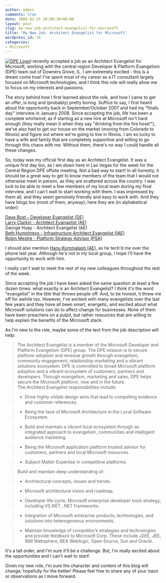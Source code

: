 ```yaml
---
author: admin
comments: true
date: 2008-02-25 10:09:30+00:00
layout: post
slug: my-new-job-architect-evangelist-for-microsoft
title: 'My New Job: Architect Evangelist for Microsoft'
wordpress_id: 16
categories:
- Microsoft
---
```


[![DPE Logo](https://wadewegner.blob.core.windows.net/wordpress/content/binary/WindowsLiveWriter/MyNewJobArchitectEvangelistforMicrosoft_12951/DPE_Logo_thumb_1.jpg)](https://wadewegner.blob.core.windows.net/wordpress/content/binary/WindowsLiveWriter/MyNewJobArchitectEvangelistforMicrosoft_12951/DPE_Logo_4.jpg)I recently accepted a job as an Architect Evangelist for Microsoft, working with the central region Developer & Platform Evangelism (DPE) team out of Downers Grove, IL. I am extremely excited - this is a dream come true! I've spent most of my career as a IT consultant largely focused on Microsoft technologies, and I think this role will really allow me to focus on my interests and passions.




The story behind how I first learned about the role, and how I came to get an offer, is long and (probably) pretty boring. Suffice to say, I first heard about the opportunity back in September/October 2007 and had my "finals day" interview in January 2008. Since accepting the job, life has been a complete whirlwind; as if starting as a new hire at Microsoft isn't hard enough (they really mean it when they say "drinking from the fire hose!"), we've also had to get our house on the market (moving from Colorado to Illinois) and figure out where we're going to live in Illinois. I am so lucky to have a wife and family that are completely supportive and willing to go through this chaos with me. Without them, there's no way I could handle all these changes.




So, today was my official first day as an Architect Evangelist. It was a unique first day too, as I am down here in Las Vegas for the week for the Central Region DPE offsite meeting. Not a bad way to start! In all honesty, it should be a great way to get to know members of the team that I would not otherwise meet in person, as they are scattered across the country. I was luck to be able to meet a few members of my local team during my final interview, and I can't wait to start working with them. I was impressed by them all, and they seem genuinely friendly and easy to work with. And they have blogs too (most of them, anyway); here they are (in alphabetical order):




[Dave Bost - Developer Evangelist (DE)](http://davebost.com/blog/)   
[Larry Clarkin - Architect Evangelist (AE)](http://blogs.msdn.com/robinm/)   
George Huey - Architect Evangelist (AE)   
[Beth Humphreys - Infrastructure Architect Evangelist (IAE)](http://blogs.technet.com/bethpattonmsblog/default.aspx)   
[Robin Mestre - Platform Strategy Advisor (PSA)](http://blogs.msdn.com/robinm/)




I should also mention [Hanu Kommalapti (AE)](http://blogs.msdn.com/hanuk/), as he tech'd me over the phone last year. Although he's not in my local group, I hope I'll have the opportunity to work with him.




I really can't wait to meet the rest of my new colleagues throughout the rest of the week.




Since accepting the job I have been asked the same question at least a few dozen times: what exactly _is_ an Architect Evangelist? I think it's the word "evangelist" in the title that throws people off. And, to be honest, it threw me off for awhile too. However, I've worked with many evangelists over the last few years and they have all been smart, energetic, and excited about what Microsoft solutions can do to affect change for businesses. None of them have been preachers on a pulpit, but rather resources that are willing to help explain the benefits of the Microsoft stack.




As I'm new to the role, maybe some of the text from the job description will help:




> 

> 
> The Architect Evangelist is a member of the Microsoft Developer and Platform Evangelism (DPE) group. The DPE mission is to secure platform adoption and revenue growth through evangelism, community engagement, relationship marketing and a vibrant solutions ecosystem. DPE is committed to broad Microsoft platform adoption and a vibrant ecosystem of customers, partners and developers. Through evangelism, marketing and sales, DPE helps secure the Microsoft platform, now and in the future.   
The Architect Evangelist responsibilities include: 
> 
> 

> 
> 

>   * Drive highly visible design wins that lead to compelling evidence and customer references.

>   * Being the face of Microsoft Architecture in the Local Software Ecosystem.

>   * Build and maintain a vibrant local ecosystem through an integrated approach to evangelism, communities and intelligent audience marketing.

>   * Being the Microsoft application platform trusted advisor for customers, partners and local Microsoft resources.

>   * Subject Matter Expertise in competitive platforms. 
> 

> 
> Build and maintain deep understanding of: 
> 
> 

> 
> 

>   * Architectural concepts, issues and trends.

>   * Microsoft architectural vision and roadmap.

>   * Developer life cycle, Microsoft enterprise developer tools strategy, including VS.NET, .NET frameworks.

>   * Integration of Microsoft enterprise products, technologies, and solutions into heterogeneous environments.

>   * Maintain knowledge of competitor’s strategies and technologies and provide feedback to Microsoft Corp. These include J2EE, JEE, IBM Websphere, BEA Weblogic, Open Source, Sun and Oracle. 




It's a tall order, and I'm sure it'll be a challenge. But, I'm really excited about the opportunities and I can't wait to start!




Given my new role, I'm sure the character and content of this blog will change; hopefully for the better! Please feel free to share any of your input or observations as I move forward.
